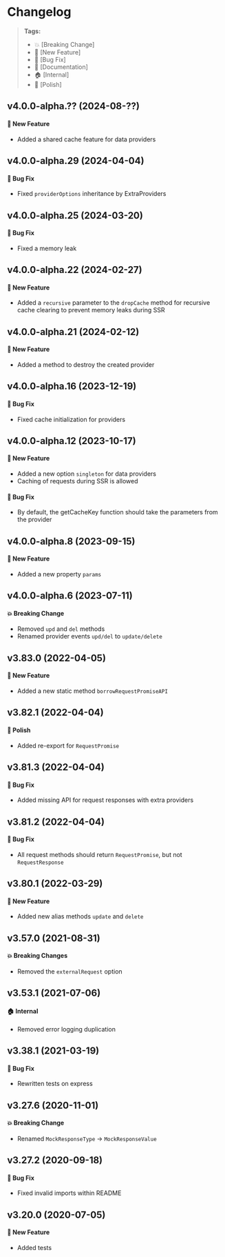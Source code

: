 Changelog
=========

> **Tags:**
> - :boom:       [Breaking Change]
> - :rocket:     [New Feature]
> - :bug:        [Bug Fix]
> - :memo:       [Documentation]
> - :house:      [Internal]
> - :nail_care:  [Polish]

## v4.0.0-alpha.?? (2024-08-??)

#### :rocket: New Feature
* Added a shared cache feature for data providers

## v4.0.0-alpha.29 (2024-04-04)

#### :bug: Bug Fix

* Fixed `providerOptions` inheritance by ExtraProviders

## v4.0.0-alpha.25 (2024-03-20)

#### :bug: Bug Fix

* Fixed a memory leak

## v4.0.0-alpha.22 (2024-02-27)

#### :rocket: New Feature

* Added a `recursive` parameter to the `dropCache` method for recursive cache clearing to prevent memory leaks during SSR

## v4.0.0-alpha.21 (2024-02-12)

#### :rocket: New Feature

* Added a method to destroy the created provider

## v4.0.0-alpha.16 (2023-12-19)

#### :bug: Bug Fix

* Fixed cache initialization for providers

## v4.0.0-alpha.12 (2023-10-17)

#### :rocket: New Feature

* Added a new option `singleton` for data providers
* Caching of requests during SSR is allowed

#### :bug: Bug Fix

* By default, the getCacheKey function should take the parameters from the provider

## v4.0.0-alpha.8 (2023-09-15)

#### :rocket: New Feature

* Added a new property `params`

## v4.0.0-alpha.6 (2023-07-11)

#### :boom: Breaking Change

* Removed `upd` and `del` methods
* Renamed provider events `upd/del` to `update/delete`

## v3.83.0 (2022-04-05)

#### :rocket: New Feature

* Added a new static method `borrowRequestPromiseAPI`

## v3.82.1 (2022-04-04)

#### :nail_care: Polish

* Added re-export for `RequestPromise`

## v3.81.3 (2022-04-04)

#### :bug: Bug Fix

* Added missing API for request responses with extra providers

## v3.81.2 (2022-04-04)

#### :bug: Bug Fix

* All request methods should return `RequestPromise`, but not `RequestResponse`

## v3.80.1 (2022-03-29)

#### :rocket: New Feature

* Added new alias methods `update` and `delete`

## v3.57.0 (2021-08-31)

#### :boom: Breaking Changes

* Removed the `externalRequest` option

## v3.53.1 (2021-07-06)

#### :house: Internal

* Removed error logging duplication

## v3.38.1 (2021-03-19)

#### :bug: Bug Fix

* Rewritten tests on express

## v3.27.6 (2020-11-01)

#### :boom: Breaking Change

* Renamed `MockResponseType` -> `MockResponseValue`

## v3.27.2 (2020-09-18)

#### :bug: Bug Fix

* Fixed invalid imports within README

## v3.20.0 (2020-07-05)

#### :rocket: New Feature

* Added tests
